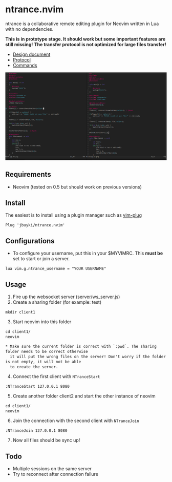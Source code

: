 ntrance.nvim
============

ntrance is a collaborative remote editing plugin for Neovim written in Lua with no dependencies.

**This is in prototype stage. It should work but some important features are still missing!**
**The transfer protocol is not optimized for large files transfer!**

* [Design document](docs/design.md)
* [Protocol](docs/protocol.md)
* [Commands](docs/commands.md)

![showcase](docs/images/showcase1.PNG)

Requirements
------------

* Neovim (tested on 0.5 but should work on previous versions)

Install
-------

The easiest is to install using a plugin manager such as [vim-plug](https://github.com/junegunn/vim-plug)

```
Plug 'jbuyki/ntrance.nvim'
```

Configurations
--------------

* To configure your username, put this in your $MYVIMRC. This **must be** set to start or join a server.

```
lua vim.g.ntrance_username = "YOUR USERNAME"
```

Usage
-----

1. Fire up the websocket server (server/ws_server.js)
2. Create a sharing folder (for example: test)
```
mkdir client1
```
3. Start neovim into this folder
```
cd client1/
neovim
```
	* Make sure the current folder is correct with `:pwd`. The sharing folder needs to be correct otherwise
	  it will put the wrong files on the server! Don't worry if the folder is not empty, it will not be able
	  to create the server.
4. Connect the first client with `NTranceStart`
```
:NTranceStart 127.0.0.1 8080
```

5. Create another folder client2 and start the other instance of neovim
```
cd client1/
neovim
```

6. Join the connection with the second client with `NTranceJoin`
```
:NTranceJoin 127.0.0.1 8080
```

7. Now all files should be sync up!

Todo
----

* Multiple sessions on the same server
* Try to reconnect after connection failure

